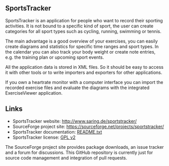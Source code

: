 ## SportsTracker

SportsTracker is an application for people who want to record their
sporting activities. It is not bound to a specific kind of sport, the user
can create categories for all sport types such as cycling, running, 
swimming or tennis.

The main advantage is a good overview of your exercises, you can easily
create diagrams and statistics for specific time ranges and sport types. In 
the calendar you can also track your body weight or create note entries, e.g. 
the training plan or upcoming sport events.

All the application data is stored in XML files. So it should be easy to
access it with other tools or to write importers and exporters for other
applications.

If you own a heartrate monitor with a computer interface you can import the
recorded exercise files and evaluate the diagrams with the integrated
ExerciseViewer application.

## Links

* SportsTracker website: http://www.saring.de/sportstracker/
* SourceForge project site: https://sourceforge.net/projects/sportstracker/
* SportsTracker documentation: [README.txt](sportstracker/docs/README.txt)
* SportsTracker license: [GPL v2](sportstracker/docs/LICENSE.txt)

The SourceForge project site provides package downloads, an issue tracker
and a forum for discussions. This GitHub repository is currently just for
source code management and integration of pull requests.
